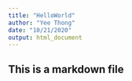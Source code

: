 ```yaml
---
title: "HelloWorld"
author: "Yee Thong"
date: "10/21/2020"
output: html_document
---
```


## This is a markdown file